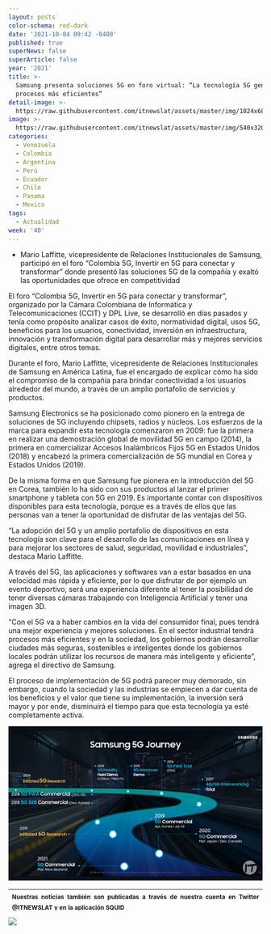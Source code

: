```yaml
---
layout: posts
color-schema: red-dark
date: '2021-10-04 09:42 -0400'
published: true
superNews: false
superArticle: false
year: '2021'
title: >-
  Samsung presenta soluciones 5G en foro virtual: “La tecnología 5G generará
  procesos más eficientes”
detail-image: >-
  https://raw.githubusercontent.com/itnewslat/assets/master/img/1024x680/samsung-5g-g.jpg
image: >-
  https://raw.githubusercontent.com/itnewslat/assets/master/img/540x320/samsung-5g-p.jpg
categories:
  - Venezuela
  - Colombia
  - Argentina
  - Perú
  - Ecuador
  - Chile
  - Panama
  - Mexico
tags:
  - Actualidad
week: '40'
---
```

- Mario Laffitte, vicepresidente de Relaciones Institucionales de Samsung, participó en el foro “Colombia 5G, Invertir en 5G para conectar y transformar” donde presentó las soluciones 5G de la compañía y exaltó las oportunidades que ofrece en competitividad

El foro “Colombia 5G, Invertir en 5G para conectar y transformar”, organizado por la Cámara Colombiana de Informática y Telecomunicaciones (CCIT) y DPL Live, se desarrolló en días pasados y tenía como propósito analizar casos de éxito, normatividad digital, usos 5G, beneficios para los usuarios, conectividad, inversión en infraestructura, innovación y transformación digital para desarrollar más y mejores servicios digitales, entre otros temas.

Durante el foro, Mario Laffitte, vicepresidente de Relaciones Institucionales de Samsung en América Latina, fue el encargado de explicar cómo ha sido el compromiso de la compañía para brindar conectividad a los usuarios alrededor del mundo, a través de un amplio portafolio de servicios y productos.

Samsung Electronics se ha posicionado como pionero en la entrega de soluciones de 5G incluyendo chipsets, radios y núcleos. Los esfuerzos de la marca para expandir esta tecnología comenzaron en 2009: fue la primera en realizar una demostración global de movilidad 5G en campo (2014), la primera en comercializar Accesos Inalámbricos Fijos 5G en Estados Unidos (2018) y encabezó la primera comercialización de 5G mundial en Corea y Estados Unidos (2019).

De la misma forma en que Samsung fue pionera en la introducción del 5G en Corea, también lo ha sido con sus productos al lanzar el primer smartphone y tableta con 5G en 2019. Es importante contar con dispositivos disponibles para esta tecnología, porque es a través de ellos que las personas van a tener la oportunidad de disfrutar de las ventajas del 5G.

“La adopción del 5G y un amplio portafolio de dispositivos en esta tecnología son clave para el desarrollo de las comunicaciones en línea y para mejorar los sectores de salud, seguridad, movilidad e industriales”, destaca Mario Laffitte. 

A través del 5G, las aplicaciones y softwares van a estar basados en una velocidad más rápida y eficiente, por lo que disfrutar de por ejemplo un evento deportivo, será una experiencia diferente al tener la posibilidad de tener diversas cámaras trabajando con Inteligencia Artificial y tener una imagen 3D.

“Con el 5G va a haber cambios en la vida del consumidor final, pues tendrá una mejor experiencia y mejores soluciones. En el sector industrial tendrá procesos más eficientes y en la sociedad, los gobiernos podrán desarrollar ciudades más seguras, sostenibles e inteligentes donde los gobiernos locales podrán utilizar los recursos de manera más inteligente y eficiente”, agrega el directivo de Samsung.

El proceso de implementación de 5G podrá parecer muy demorado, sin embargo, cuando la sociedad y las industrias se empiecen a dar cuenta de los beneficios y el valor que tiene su implementación, la inversión será mayor y por ende, disminuirá el tiempo para que esta tecnología ya esté completamente activa. 

 ![](https://raw.githubusercontent.com/itnewslat/assets/master/img/540x320/samsung-5g-p.jpg)
 
<table style="height: 42px;" width="569">
<tbody>
<tr>
<td style="text-align: justify;"><sub><strong>Nuestras noticias también son publicadas a través de nuestra cuenta en Twitter <a href="https://twitter.com/itnewslat?lang=es">@ITNEWSLAT</a> y en la aplicación <a href="https://squidapp.co/en/">SQUID</a></strong></sub></td>
</tr>
</tbody>
</table>

<img src="https://tracker.metricool.com/c3po.jpg?hash=56f88a41e39ab42c063cc51676587a04"/>